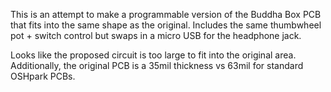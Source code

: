This is an attempt to make a programmable version of the Buddha Box PCB that fits
into the same shape as the original. Includes the same thumbwheel pot + switch
control but swaps in a micro USB for the headphone jack. 

Looks like the proposed circuit is too large to fit into the original area.
Additionally, the original PCB is a 35mil thickness vs 63mil for standard
OSHpark PCBs.
